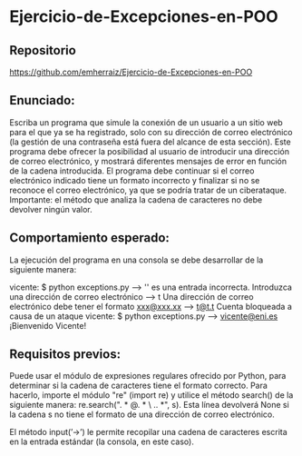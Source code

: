 # Ejercicio-de-Excepciones-en-POO
## Repositorio

https://github.com/emherraiz/Ejercicio-de-Excepciones-en-POO

## Enunciado:

Escriba un programa que simule la conexión de un usuario a un sitio web para el que ya se ha registrado, solo con su dirección de correo electrónico (la gestión de una contraseña está fuera del alcance de esta sección). Este programa debe ofrecer la posibilidad al usuario de introducir una dirección de correo electrónico, y mostrará diferentes mensajes de error en función de la cadena introducida. El programa debe continuar si el correo electrónico indicado tiene un formato incorrecto y finalizar si no se reconoce el correo electrónico, ya que se podría tratar de un ciberataque. Importante: el método que analiza la cadena de caracteres no debe devolver ningún valor.

## Comportamiento esperado:
La ejecución del programa en una consola se debe desarrollar de la siguiente manera:

vicente: $ python exceptions.py
-->
'' es una entrada incorrecta. Introduzca una dirección de correo
electrónico
--> t
Una dirección de correo electrónico debe tener el formato xxx@xxx.xx
--> t@t.t
Cuenta bloqueada a causa de un ataque
vicente: $ python exceptions.py
--> vicente@eni.es
¡Bienvenido Vicente!


## Requisitos previos:

Puede usar el módulo de expresiones regulares ofrecido por Python, para determinar si la cadena de caracteres tiene el formato correcto. Para hacerlo, importe el módulo "re" (import re) y utilice el método search() de la siguiente manera: re.search(". * @. * \ .. *", s). Esta línea devolverá None si la cadena s no tiene el formato de una dirección de correo electrónico.

El método input(’->’) le permite recopilar una cadena de caracteres escrita en la entrada estándar (la consola, en este caso).
